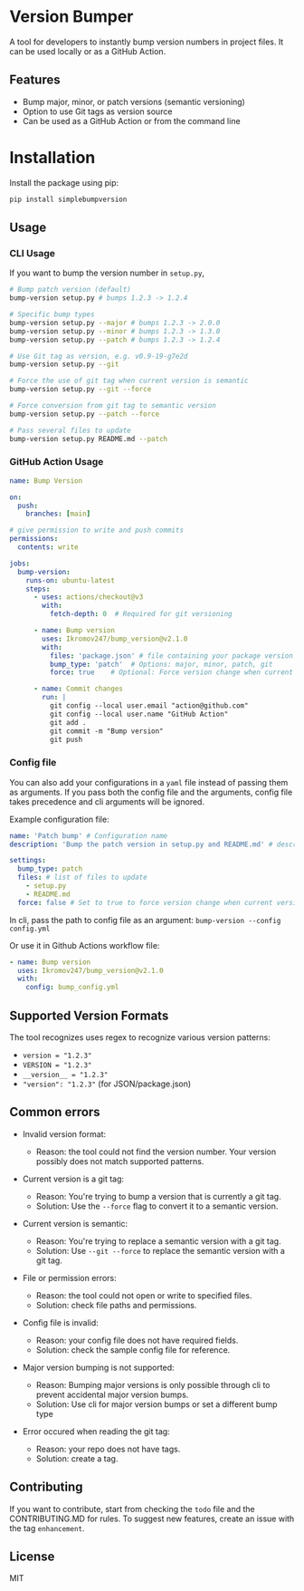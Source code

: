 # Version Bumper

A tool for developers to instantly bump version numbers in project files. It can be used locally or as a GitHub Action.

## Features

- Bump major, minor, or patch versions (semantic versioning)
- Option to use Git tags as version source
- Can be used as a GitHub Action or from the command line

# Installation

Install the package using pip:
```bash
pip install simplebumpversion
```

## Usage

### CLI Usage

If you want to bump the version number in `setup.py`,

```bash
# Bump patch version (default)
bump-version setup.py # bumps 1.2.3 -> 1.2.4

# Specific bump types
bump-version setup.py --major # bumps 1.2.3 -> 2.0.0
bump-version setup.py --minor # bumps 1.2.3 -> 1.3.0
bump-version setup.py --patch # bumps 1.2.3 -> 1.2.4

# Use Git tag as version, e.g. v0.9-19-g7e2d
bump-version setup.py --git

# Force the use of git tag when current version is semantic
bump-version setup.py --git --force

# Force conversion from git tag to semantic version
bump-version setup.py --patch --force

# Pass several files to update
bump-version setup.py README.md --patch
```

### GitHub Action Usage

```yaml
name: Bump Version

on:
  push:
    branches: [main]

# give permission to write and push commits
permissions:
  contents: write

jobs:
  bump-version:
    runs-on: ubuntu-latest
    steps:
      - uses: actions/checkout@v3
        with:
          fetch-depth: 0  # Required for git versioning

      - name: Bump version
        uses: Ikromov247/bump_version@v2.1.0
        with:
          files: 'package.json' # file containing your package version number
          bump_type: 'patch'  # Options: major, minor, patch, git
          force: true    # Optional: Force version change when current version is a git tag

      - name: Commit changes
        run: |
          git config --local user.email "action@github.com"
          git config --local user.name "GitHub Action"
          git add .
          git commit -m "Bump version"
          git push

```

### Config file

You can also add your configurations in a `yaml` file instead of passing them as arguments.
If you pass both the config file and the arguments, config file takes precedence and cli arguments will be ignored.

Example configuration file:

```yaml
name: 'Patch bump' # Configuration name
description: 'Bump the patch version in setup.py and README.md' # description

settings:
  bump_type: patch
  files: # list of files to update
    - setup.py
    - README.md
  force: false # Set to true to force version change when current version is a git tag
```

In cli, pass the path to config file as an argument:
```bump-version --config config.yml```

Or use it in Github Actions workflow file:
```yaml
- name: Bump version
  uses: Ikromov247/bump_version@v2.1.0
  with:
    config: bump_config.yml
```


## Supported Version Formats

The tool recognizes uses regex to recognize various version patterns:

- `version = "1.2.3"`
- `VERSION = "1.2.3"`
- `__version__ = "1.2.3"`
- `"version": "1.2.3"` (for JSON/package.json)

## Common errors

- Invalid version format:
  - Reason: the tool could not find the version number. Your version possibly does not match supported patterns.

- Current version is a git tag:
  - Reason: You're trying to bump a version that is currently a git tag.
  - Solution: Use the `--force` flag to convert it to a semantic version.

- Current version is semantic:
  - Reason: You're trying to replace a semantic version with a git tag.
  - Solution: Use `--git --force` to replace the semantic version with a git tag.

- File or permission errors:
  - Reason: the tool could not open or write to specified files.
  - Solution: check file paths and permissions.

- Config file is invalid:
  - Reason: your config file does not have required fields.
  - Solution: check the sample config file for reference.

- Major version bumping is not supported:
  - Reason: Bumping major versions is only possible through cli to prevent accidental major version bumps.
  - Solution: Use cli for major version bumps or set a different bump type

- Error occured when reading the git tag:
  - Reason: your repo does not have tags.
  - Solution: create a tag.


## Contributing

If you want to contribute, start from checking the `todo` file and the CONTRIBUTING.MD for rules.
To suggest new features, create an issue with the tag `enhancement`.

## License

MIT
